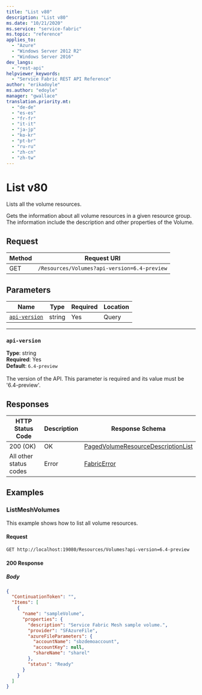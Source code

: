 ```yaml
---
title: "List v80"
description: "List v80"
ms.date: "10/21/2020"
ms.service: "service-fabric"
ms.topic: "reference"
applies_to: 
  - "Azure"
  - "Windows Server 2012 R2"
  - "Windows Server 2016"
dev_langs: 
  - "rest-api"
helpviewer_keywords: 
  - "Service Fabric REST API Reference"
author: "erikadoyle"
ms.author: "edoyle"
manager: "gwallace"
translation.priority.mt: 
  - "de-de"
  - "es-es"
  - "fr-fr"
  - "it-it"
  - "ja-jp"
  - "ko-kr"
  - "pt-br"
  - "ru-ru"
  - "zh-cn"
  - "zh-tw"
---
```

# List v80
Lists all the volume resources.

Gets the information about all volume resources in a given resource group. The information include the description and other properties of the Volume.

## Request
| Method | Request URI |
| ------ | ----------- |
| GET | `/Resources/Volumes?api-version=6.4-preview` |


## Parameters
| Name | Type | Required | Location |
| --- | --- | --- | --- |
| [`api-version`](#api-version) | string | Yes | Query |

____
### `api-version`
__Type__: string <br/>
__Required__: Yes<br/>
__Default__: `6.4-preview` <br/>
<br/>
The version of the API. This parameter is required and its value must be '6.4-preview'.


## Responses

| HTTP Status Code | Description | Response Schema |
| --- | --- | --- |
| 200 (OK) | OK<br/> | [PagedVolumeResourceDescriptionList](sfclient-v80-model-pagedvolumeresourcedescriptionlist.md) |
| All other status codes | Error<br/> | [FabricError](sfclient-v80-model-fabricerror.md) |

## Examples

### ListMeshVolumes

This example shows how to list all volume resources.

#### Request
```
GET http://localhost:19080/Resources/Volumes?api-version=6.4-preview
```

#### 200 Response
##### Body
```json
{
  "ContinuationToken": "",
  "Items": [
    {
      "name": "sampleVolume",
      "properties": {
        "description": "Service Fabric Mesh sample volume.",
        "provider": "SFAzureFile",
        "azureFileParameters": {
          "accountName": "sbzdemoaccount",
          "accountKey": null,
          "shareName": "sharel"
        },
        "status": "Ready"
      }
    }
  ]
}
```

